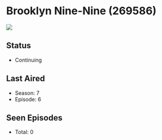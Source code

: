 # Brooklyn Nine-Nine (269586)

<img src="https://dg31sz3gwrwan.cloudfront.net/poster/269586/1096743-0-optimized.jpg" />

## Status
* Continuing
## Last Aired
* Season: 7
* Episode: 6
## Seen Episodes
* Total: 0
